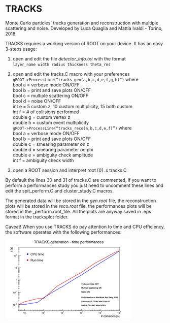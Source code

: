 # TRACKS

Monte Carlo particles' tracks generation and reconstruction with multiple scattering and noise. Developed by Luca Quaglia and Mattia Ivaldi - Torino, 2018.  

TRACKS requires a working version of ROOT on your device. It has an easy 3-steps usage:
1. open and edit the file _detector_info.txt_ with the format  
`layer_name width radius thickness theta_rms`

2. open and edit the tracks.C macro with your preferences  
`gROOT->ProcessLine(“tracks_gen(a,b,c,d,e,f,g,h)”)` where  
bool a = verbose mode ON/OFF  
bool b = print and save plots ON/OFF  
bool c = multiple scattering ON/OFF    
bool d = noise ON/OFF  
int e = 5 custom z, 10 custom multiplicity, 15 both custom  
int f = # of collisions performed  
double g = custom vertex z  
double h = custom event multiplicity  
`gROOT->ProcessLine(“tracks_reco(a,b,c,d,e,f)”)` where  
bool a = verbose mode ON/OFF  
bool b = print and save plots ON/OFF  
double c = smearing parameter on z  
double d = smearing parameter on phi  
double e = ambiguity check amplitude  
int f = ambiguity check width

3. open a ROOT session and interpret root [0] .x tracks.C

By default the lines 30 and 31 of tracks.C are commented, if you want to perform a performances study you just need to uncomment these lines and edit the spit_perform.C and cluster_study.C macros.

The generated data will be stored in the _gen.root_ file, the reconstruction plots will be stored in the _reco.root_ file, the performances plots will be stored in the _perform.root_file. All the plots are anyway saved in .eps format in the tracksplot folder.

Caveat! When you use TRACKS do pay attention to time and CPU efficiency, the software operates with the following performances:

<img src="https://github.com/mattiaivaldi/TRACKS/blob/TRACKSinprogress/c_perform.jpg" alt="alt text" width="400" height="250">
